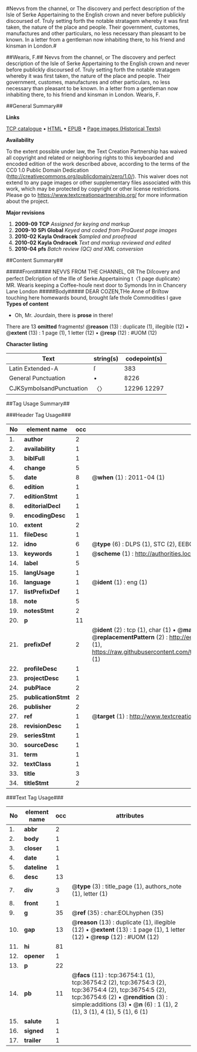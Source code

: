 #Nevvs from the channel, or The discovery and perfect description of the Isle of Serke Appertaining to the English crown and never before publickly discoursed of. Truly setting forth the notable stratagem whereby it was first taken, the nature of the place and people. Their government, customes, manufactures and other particulars, no less necessary than pleasant to be known. In a letter from a gentleman now inhabiting there, to his friend and kinsman in London.#

##Wearis, F.##
Nevvs from the channel, or The discovery and perfect description of the Isle of Serke Appertaining to the English crown and never before publickly discoursed of. Truly setting forth the notable stratagem whereby it was first taken, the nature of the place and people. Their government, customes, manufactures and other particulars, no less necessary than pleasant to be known. In a letter from a gentleman now inhabiting there, to his friend and kinsman in London.
Wearis, F.

##General Summary##

**Links**

[TCP catalogue](http://www.ota.ox.ac.uk/tcp/)  • 
[HTML](http://tei.it.ox.ac.uk/tcp/Texts-HTML/free/A65/A65341.html)  • 
[EPUB](http://tei.it.ox.ac.uk/tcp/Texts-EPUB/free/A65/A65341.epub) • 
[Page images (Historical Texts)](https://historicaltexts.jisc.ac.uk/eebo-99832282e)

**Availability**

To the extent possible under law, the Text Creation Partnership has waived all copyright and related or neighboring rights to this keyboarded and encoded edition of the work described above, according to the terms of the CC0 1.0 Public Domain Dedication (http://creativecommons.org/publicdomain/zero/1.0/). This waiver does not extend to any page images or other supplementary files associated with this work, which may be protected by copyright or other license restrictions. Please go to https://www.textcreationpartnership.org/ for more information about the project.

**Major revisions**

1. __2009-09__ __TCP__ *Assigned for keying and markup*
1. __2009-10__ __SPi Global__ *Keyed and coded from ProQuest page images*
1. __2010-02__ __Kayla Ondracek__ *Sampled and proofread*
1. __2010-02__ __Kayla Ondracek__ *Text and markup reviewed and edited*
1. __2010-04__ __pfs__ *Batch review (QC) and XML conversion*

##Content Summary##

#####Front#####
NEVVS FROM THE CHANNEL, OR The Diſcovery and perfect Deſcription of the Iſle of Serke.Appertaining t〈1 page duplicate〉MR. Wearis keeping a Coffee-houſe next door to Symonds Inn in Chancery Lane London
#####Body#####
DEAR COZEN,THe Anne of Briſtow touching here homewards bound, brought ſafe thoſe Commodities I gave 
**Types of content**

  * Oh, Mr. Jourdain, there is **prose** in there!

There are 13 **omitted** fragments! 
 @__reason__ (13) : duplicate (1), illegible (12)  •  @__extent__ (13) : 1 page (1), 1 letter (12)  •  @__resp__ (12) : #UOM (12)

**Character listing**


|Text|string(s)|codepoint(s)|
|---|---|---|
|Latin Extended-A|ſ|383|
|General Punctuation|•|8226|
|CJKSymbolsandPunctuation|〈〉|12296 12297|

##Tag Usage Summary##

###Header Tag Usage###

|No|element name|occ|attributes|
|---|---|---|---|
|1.|__author__|2||
|2.|__availability__|1||
|3.|__biblFull__|1||
|4.|__change__|5||
|5.|__date__|8| @__when__ (1) : 2011-04 (1)|
|6.|__edition__|1||
|7.|__editionStmt__|1||
|8.|__editorialDecl__|1||
|9.|__encodingDesc__|1||
|10.|__extent__|2||
|11.|__fileDesc__|1||
|12.|__idno__|6| @__type__ (6) : DLPS (1), STC (2), EEBO-CITATION (1), PROQUEST (1), VID (1)|
|13.|__keywords__|1| @__scheme__ (1) : http://authorities.loc.gov/ (1)|
|14.|__label__|5||
|15.|__langUsage__|1||
|16.|__language__|1| @__ident__ (1) : eng (1)|
|17.|__listPrefixDef__|1||
|18.|__note__|5||
|19.|__notesStmt__|2||
|20.|__p__|11||
|21.|__prefixDef__|2| @__ident__ (2) : tcp (1), char (1)  •  @__matchPattern__ (2) : ([0-9\-]+):([0-9IVX]+) (1), (.+) (1)  •  @__replacementPattern__ (2) : http://eebo.chadwyck.com/downloadtiff?vid=$1&page=$2 (1), https://raw.githubusercontent.com/textcreationpartnership/Texts/master/tcpchars.xml#$1 (1)|
|22.|__profileDesc__|1||
|23.|__projectDesc__|1||
|24.|__pubPlace__|2||
|25.|__publicationStmt__|2||
|26.|__publisher__|2||
|27.|__ref__|1| @__target__ (1) : http://www.textcreationpartnership.org/docs/. (1)|
|28.|__revisionDesc__|1||
|29.|__seriesStmt__|1||
|30.|__sourceDesc__|1||
|31.|__term__|1||
|32.|__textClass__|1||
|33.|__title__|3||
|34.|__titleStmt__|2||


###Text Tag Usage###

|No|element name|occ|attributes|
|---|---|---|---|
|1.|__abbr__|2||
|2.|__body__|1||
|3.|__closer__|1||
|4.|__date__|1||
|5.|__dateline__|1||
|6.|__desc__|13||
|7.|__div__|3| @__type__ (3) : title_page (1), authors_note (1), letter (1)|
|8.|__front__|1||
|9.|__g__|35| @__ref__ (35) : char:EOLhyphen (35)|
|10.|__gap__|13| @__reason__ (13) : duplicate (1), illegible (12)  •  @__extent__ (13) : 1 page (1), 1 letter (12)  •  @__resp__ (12) : #UOM (12)|
|11.|__hi__|81||
|12.|__opener__|1||
|13.|__p__|22||
|14.|__pb__|11| @__facs__ (11) : tcp:36754:1 (1), tcp:36754:2 (2), tcp:36754:3 (2), tcp:36754:4 (2), tcp:36754:5 (2), tcp:36754:6 (2)  •  @__rendition__ (3) : simple:additions (3)  •  @__n__ (6) : 1 (1), 2 (1), 3 (1), 4 (1), 5 (1), 6 (1)|
|15.|__salute__|1||
|16.|__signed__|1||
|17.|__trailer__|1||
